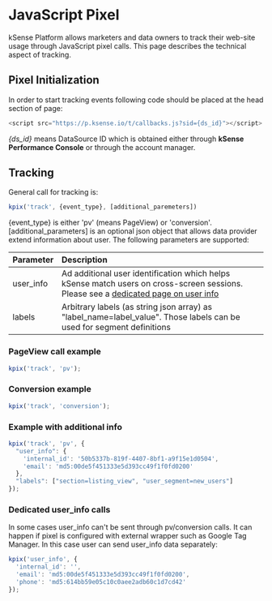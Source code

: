 # JavaScript Pixel

kSense Platform allows marketers and data owners to track their web-site usage through JavaScript pixel calls. This page describes the technical aspect of tracking.

## Pixel Initialization

In order to start tracking events following code should be placed at the head section of page:

```javascript
<script src="https://p.ksense.io/t/callbacks.js?sid={ds_id}"></script>
```

_{ds\_id}_ means DataSource ID which is obtained either through **kSense Performance Console** or through the account manager.

## Tracking

General call for tracking is:

```javascript
kpix('track', {event_type}, [additional_paremeters])
```

{event\_type} is either 'pv' \(means PageView\) or 'conversion'. \[additional\_parameters\] is an optional json object that allows data provider extend information about user. The following parameters are supported:

| Parameter | Description |
| :--- | :--- |
| user\_info | Ad additional user identification which helps kSense match users on cross-screen sessions. Please see a [dedicated page on user info](user-identification-calls.md) |
| labels | Arbitrary labels \(as string json array\) as "label\_name=label\_value". Those labels can be used for segment definitions |

### PageView call example

```javascript
kpix('track', 'pv');
```

### Conversion example

```javascript
kpix('track', 'conversion');
```

### Example with additional info

```javascript
kpix('track', 'pv', {
  "user_info": {
    'internal_id': '50b5337b-819f-4407-8bf1-a9f15e1d0504',
    'email': 'md5:00de5f451333e5d393cc49f1f0fd0200'
  },
  "labels": ["section=listing_view", "user_segment=new_users"]
});
```

### Dedicated user\_info calls

In some cases user\_info can't be sent through pv/conversion calls. It can happen if pixel is configured with external wrapper such as Google Tag Manager. In this case user can send user\_info data separately:

```javascript
kpix('user_info', {
  'internal_id': '',
  'email': 'md5:00de5f451333e5d393cc49f1f0fd0200',
  'phone': 'md5:614bb59e05c10c0aee2adb60c1d7cd42'
});
```

